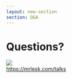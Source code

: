 ```yaml
---
layout: new-section
section: Q&A
---
```


# Questions?

<div class="mt-16 flex flex-col items-center">

<div >
    <img class="h-50" src="/qr-devoxx-2.png">
</div>
<a target="_blank" class="mt-4 inline-block font-semibold link-primary" href="https://mrlesk.com/talks">https://mrlesk.com/talks</a>

<PoweredBySlidev class="mt-16"/>

</div>

